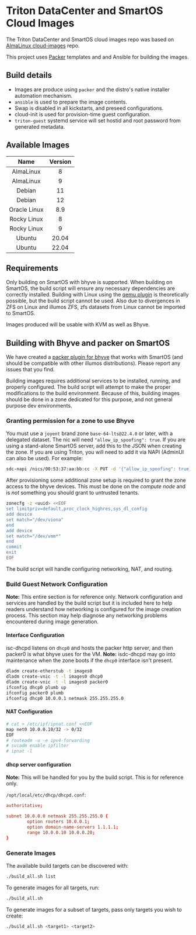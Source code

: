 <!--
    This Source Code Form is subject to the terms of the Mozilla Public
    License, v. 2.0. If a copy of the MPL was not distributed with this
    file, You can obtain one at http://mozilla.org/MPL/2.0/.

    Copyright 2023 MNX Cloud, Inc.
 -->

# Triton DataCenter and SmartOS Cloud Images

The Triton DataCenter and SmartOS cloud images repo was based on [AlmaLinux cloud-images](https://github.com/AlmaLinux/cloud-images) repo.

This project uses [Packer](https://www.packer.io/) templates and and Ansible for building the images.

## Build details

* Images are produce using `packer` and the distro's native installer automation mechanism.
* `ansible` is used to prepare the image contents.
* Swap is disabled in all kickstarts, and preseed configurations.
* cloud-init is used for provision-time guest configuration.
* `triton-guest` systemd service will set hostid and root password from generated metadata.

## Available Images

| Name        | Version |
| :---------: | :-----: |
| AlmaLinux   | 8       |
| AlmaLinux   | 9       |
| Debian      | 11      |
| Debian      | 12      |
| Oracle Linux| 8.9     |
| Rocky Linux | 8       |
| Rocky Linux | 9       |
| Ubuntu      | 20.04   |
| Ubuntu      | 22.04   |

## Requirements

Only building on SmartOS with bhyve is supported. When building on SmartOS, the build script will ensure any necessary dependencies are correctly installed. Building with Linux using the [qemu plugin](https://github.com/hashicorp/packer-plugin-qemu) is theoretically possible, but the build script cannot be used. Also due to divergences in ZFS on Linux and illumos ZFS, zfs datasets from Linux cannot be imported to SmartOS.

Images produced will be usable with KVM as well as Bhyve.

## Building with Bhyve and packer on SmartOS

We have created a [packer plugin for bhyve](https://github.com/TritonDataCenter/packer-plugin-bhyve) that works with SmartOS (and should be compatible with other illumos distributions). Please report any issues that you find.

Building images requires additional services to be installed, running, and properly configured. The build script will attempt to make the proper modifications to the build environment. Because of this, building images should be done in a zone dedicated for this purpose, and not general purpose dev environments.

### Granting permission for a zone to use Bhyve

You must use a `joyent` brand zone `base-64-lts@22.4.0` or later, with a delegated dataset. The nic will need `"allow_ip_spoofing": true`. If you are using a stand-alone SmartOS server, add this to the JSON when creating the zone. If you are using Triton, you will need to add it via NAPI (AdminUI can also be used). For example:

```sh
sdc-napi /nics/00:53:37:aa:bb:cc -X PUT -d '{"allow_ip_spoofing": true}'
```

After provisioning some additional zone setup is required to grant the zone access to the bhyve devices. This must be done on the *compute node* and is *not* something you should grant to untrusted tenants.

```sh
zonecfg -z <uuid> <<EOF
set limitpriv=default,proc_clock_highres,sys_dl_config
add device
set match="/dev/viona"
end
add device
set match="/dev/vmm*"
end
commit
exit
EOF
```

The build script will handle configuring networking, NAT, and routing.

### Build Guest Network Configuration

**Note:** This entire section is for reference only. Network configuration and services are handled by the build script but it is included here to help readers understand how networking is configured for the image creation process. This section may help diagnose any networking problems encountered during image generation.

#### Interface Configuration

isc-dhcpd listens on `dhcp0` and hosts the packer http server, and then packer0 is what bhyve uses for the VM. **Note:** isdc-dhcpd may go into maintenance when the zone boots
if the `dhcp0` interface isn't present.

```sh
dladm create-etherstub -t images0
dladm create-vnic -t -l images0 dhcp0
dladm create-vnic -t -l images0 packer0
ifconfig dhcp0 plumb up
ifconfig packer0 plumb
ifconfig dhcp0 10.0.0.1 netmask 255.255.255.0
```

#### NAT Configuration

```sh
# cat > /etc/ipf/ipnat.conf <<EOF
map net0 10.0.0.10/32 -> 0/32
EOF
# routeadm -u -e ipv4-forwarding
# svcadm enable ipfilter
# ipnat -l
```

#### dhcp server configuration

**Note:** This will be handled for you by the build script. This is for reference only.

`/opt/local/etc/dhcp/dhcpd.conf`:

```conf
authoritative;

subnet 10.0.0.0 netmask 255.255.255.0 {
        option routers 10.0.0.1;
        option domain-name-servers 1.1.1.1;
        range 10.0.0.10 10.0.0.20;
}
```

### Generate Images

The available build targets can be discovered with:

```sh
./build_all.sh list
```

To generate images for all targets, run:

```sh
./build_all.sh
```

To generate images for a subset of targets, pass only targets you wish to create:

```sh
./build_all.sh <target1> <target2>
```
